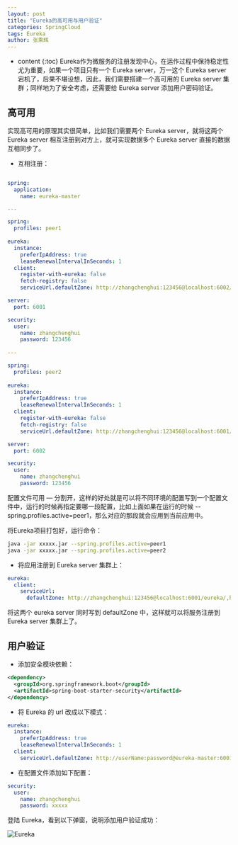 ```yaml
---
layout: post
title: "Eureka的高可用与用户验证"
categories: SpringCloud
tags: Eureka
author: 张乘辉
---
```


* content
{:toc}
Eureka作为微服务的注册发现中心，在运作过程中保持稳定性尤为重要，如果一个项目只有一个 Eureka server，万一这个 Eureka server 宕机了，后果不堪设想，因此，我们需要搭建一个高可用的 Eureka server 集群；同样地为了安全考虑，还需要给 Eureka server 添加用户密码验证。









## 高可用

实现高可用的原理其实很简单，比如我们需要两个 Eureka server，就将这两个 Eureka server 相互注册到对方上，就可实现数据多个 Eureka server 直接的数据互相同步了。

- 互相注册：

```yaml

spring:
  application:
    name: eureka-master

---

spring:
  profiles: peer1
  
eureka:
  instance:
    preferIpAddress: true
    leaseRenewalIntervalInSeconds: 1
  client:
    register-with-eureka: false
    fetch-registry: false
    serviceUrl.defaultZone: http://zhangchenghui:123456@localhost:6002/eureka/

server:
  port: 6001

security:
  user:
    name: zhangchenghui
    password: 123456
        
---

spring:
  profiles: peer2
  
eureka:
  instance:
    preferIpAddress: true
    leaseRenewalIntervalInSeconds: 1
  client:
    register-with-eureka: false
    fetch-registry: false
    serviceUrl.defaultZone: http://zhangchenghui:123456@localhost:6001/eureka/

server:
  port: 6002

security:
  user:
    name: zhangchenghui
    password: 123456
```

配置文件可用 — 分割开，这样的好处就是可以将不同环境的配置写到一个配置文件中，运行的时候再指定要哪一段配置，比如上面如果在运行的时候 --spring.profiles.active=peer1，那么对应的那段就会应用到当前应用中。

将Eureka项目打包好，运行命令：

```bash
java -jar xxxxx.jar --spring.profiles.active=peer1
java -jar xxxxx.jar --spring.profiles.active=peer2
```



- 将应用注册到 Eureka server 集群上：

```yaml
eureka:
  client:
    serviceUrl:
      defaultZone: http://zhangchenghui:123456@localhost:6001/eureka/,http://zhangchenghui:123456@localhost:6002/eureka/
```

将这两个 eureka server 同时写到 defaultZone 中，这样就可以将服务注册到 Eureka server 集群上了。



## 用户验证



- 添加安全模块依赖：


```xml
<dependency>
  <groupId>org.springframework.boot</groupId>
  <artifactId>spring-boot-starter-security</artifactId>
</dependency>
```



- 将 Eureka 的 url 改成以下模式：


```yaml
eureka:
  instance:
    preferIpAddress: true
    leaseRenewalIntervalInSeconds: 1
  client:
	serviceUrl.defaultZone: http://userName:password@eureka-master:6001/eureka/
```



- 在配置文件添加如下配置：


```yaml
security:
  user:
    name: zhangchenghui
    password: xxxxx
```



登陆 Eureka，看到以下弹窗，说明添加用户验证成功：

![Eureka](https://gitee.com/objcoding/md-picture/raw/master/img/eureka.png)